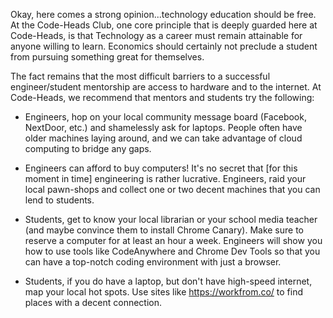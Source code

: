 Okay, here comes a strong opinion...technology education should be free. At the Code-Heads Club, one core principle that is deeply guarded here at Code-Heads, is that Technology as a career must remain attainable for anyone willing to learn. Economics should certainly not preclude a student from pursuing something great for themselves.

The fact remains that the most difficult barriers to a successful engineer/student mentorship are access to hardware and to the internet. At Code-Heads, we recommend that mentors and students try the following:

- Engineers, hop on your local community message board (Facebook, NextDoor, etc.) and shamelessly ask for laptops. People often have older machines laying around, and we can take advantage of cloud computing to bridge any gaps.

- Engineers can afford to buy computers! It's no secret that [for this moment in time] engineering is rather lucrative. Engineers, raid your local pawn-shops and collect one or two decent machines that you can lend to students.

- Students, get to know your local librarian or your school media teacher (and maybe convince them to install Chrome Canary). Make sure to reserve a computer for at least an hour a week. Engineers will show you how to use tools like CodeAnywhere and Chrome Dev Tools so that you can have a top-notch coding environment with just a browser.

- Students, if you do have a laptop, but don't have high-speed internet, map your local hot spots. Use sites like https://workfrom.co/ to find places with a decent connection.
